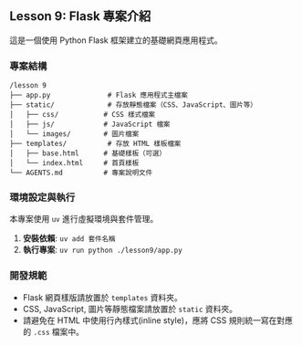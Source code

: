 ## Lesson 9: Flask 專案介紹

這是一個使用 Python Flask 框架建立的基礎網頁應用程式。

### 專案結構

```
/lesson 9
├── app.py              # Flask 應用程式主檔案
├── static/             # 存放靜態檔案（CSS、JavaScript、圖片等）
│   ├── css/           # CSS 樣式檔案
│   ├── js/            # JavaScript 檔案
│   └── images/        # 圖片檔案
├── templates/          # 存放 HTML 樣板檔案
│   ├── base.html      # 基礎樣板（可選）
│   └── index.html     # 首頁樣板
└── AGENTS.md          # 專案說明文件
```

### 環境設定與執行

本專案使用 `uv` 進行虛擬環境與套件管理。

1.  **安裝依賴**: `uv add 套件名稱`
2.  **執行專案**: `uv run python ./lesson9/app.py`

### 開發規範

*   Flask 網頁樣版請放置於 `templates` 資料夾。
*   CSS, JavaScript, 圖片等靜態檔案請放置於 `static` 資料夾。
*   請避免在 HTML 中使用行內樣式(inline style)，應將 CSS 規則統一寫在對應的 `.css` 檔案中。